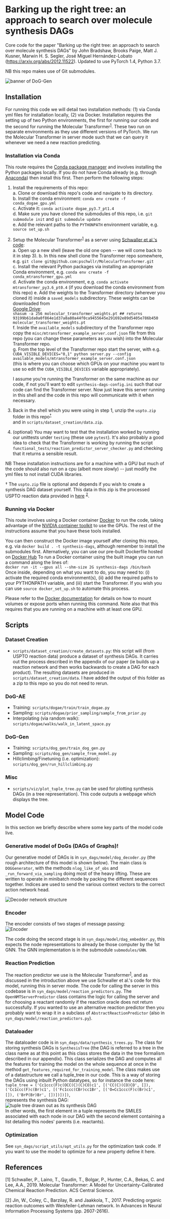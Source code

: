 # Barking up the right tree: an approach to search over molecule synthesis DAGs

Core code for the paper "Barking up the right tree: an approach to search over molecule synthesis DAGs"
 by John Bradshaw, Brooks Paige, Matt J. Kusner, Marwin H. S. Segler, José Miguel Hernández-Lobato (https://arxiv.org/abs/2012.11522).
 Updated to use PyTorch 1.4, Python 3.7.
 
 NB this repo makes use of Git submodules.
 
![banner of DoG-Gen](imgs/banner.png) 

 ## Installation
For running this code we will detail two installation methods: (1) via Conda yml files for installation locally,
(2) via Docker. Installation requires the setting up of two Python environments, the first for running our code and the 
second for running the Molecular Transformer<sup>[1](#refMolTran)</sup>. These two run on separate environments as they use different
versions of PyTorch. We run the Molecular Transformer in server mode such that we can query it whenever we need a new
reaction predicting.

 
 ### Installation via Conda

This route requires the [Conda package manager](https://docs.conda.io/en/latest/) and involves installing the Python packages locally.
If you do not have Conda already (e.g. through [Anaconda](https://www.anaconda.com/products/individual)) then install this first.
Then perform the following steps:


1. Install the requirements of this repo:  
    a. Clone or download this repo's code and navigate to its directory.  
    b. Install the conda environment: `conda env create -f conda_dogae_gpu.yml`  
    c. Activate it: `conda activate dogae_py3.7_pt1.4`  
    d. Make sure you have cloned the submodules of this repo, i.e. `git submodule init` and `git submodule update`  
    e. Add the relevant paths to the `PYTHONPATH` environment variable, e.g. `source set_up.sh`  
2. Setup the Molecular Transformer<sup>[1](#refMolTran)</sup> as a server using [Schwaller et al.'s code](https://github.com/pschwllr/MolecularTransformer):  
    a. Open up a new shell (leave the old one open -- we will come back to it in step 3).
    b. In this new shell clone the Transformer repo somewhere, e.g. `git clone git@github.com:pschwllr/MolecularTransformer.git`  
    c. Install the relevant Python packages via installing an appropriate Conda environment, e.g. `conda env create -f conda_mtransformer_gpu.yml`   
    d. Activate the conda environment, e.g. `conda activate mtransformer_py3.6_pt0.4` (if you download the conda environment from this repo) 
    e. Add the weights to the Transformer directory (wherever you cloned it) inside a `saved_models` subdirectory. These weights
    can be downloaded from    
     [Google Drive](https://drive.google.com/file/d/1ogXzAg71BOs9SBrVt-umgcdc1_0ijUvU/view?usp=sharing):  
         ```shasum -a 256 molecular_transformer_weights.pt
        ## returns 93199b61da0a0f864e1d37a8a80a44f0ca9455645e291692e89d5405e786b450  molecular_transformer_weights.pt```  
     f. Inside the `available_models` subdirectory of the Transformer repo copy the `misc/mtransformer_example_server.conf.json` 
     file from this repo (you can change these parameters as you wish) into the Molecular Transformer repo.  
     g. From the top level of the Transformer repo start the server, with e.g. `CUDA_VISIBLE_DEVICES="0,1" python server.py --config available_models/mtransformer_example_server.conf.json`  
        (this is where you can choose which GPUs on your machine you want to use so edit the `CUDA_VISIBLE_DEVICES` variable appropriately).

    I assume you're running the Transformer on the same machine as our code, if not you'll want to edit 
    `synthesis-dags-config.ini` such that our code can find the Transformer server.
    Now just leave this server running in this shell and the code in this repo will communicate with it when necessary.   
3. Back in the shell which you were using in step 1, unzip the `uspto.zip` folder in this repo<sup>[†](#refDagger)</sup>  
and in `scripts/dataset_creation/data.zip`.
4. (optional) You may want to test that the installation worked by running our unittests under `testing` (these use `pytest`).
It's also probably a good idea to check that the Transformer is working by running the script `functional_tests/reaction_predictor_server_checker.py`
and checking that it returns a sensible result.

NB These installation instructions are for a machine with a GPU but much of the code should also run on a cpu (albeit more slowly) -- 
just modify the yml files to not install CUDA libraries.



 <a name="refDagger">†</a> The `uspto.zip` file is optional and depends if you wish to create a synthesis DAG dataset
  yourself. This data in this zip is the processed USPTO reaction data provided in
   [here](https://github.com/wengong-jin/nips17-rexgen) <sup>[2](#refWLReact)</sup>.
 
 ### Running via Docker
This route involves using a Docker container [Docker](https://www.docker.com/) to run the code, taking advantage of the 
[NVIDIA container toolkit](https://github.com/NVIDIA/nvidia-docker) to use the GPUs. 
The rest of the instructions assume that you have these tools installed.

You can then construct the Docker image yourself after cloning this repo, e.g. via `docker build . -t synthesis-dags`, 
although remember to install the submodules first. 
Alternatively, you can use our pre-built Dockerfile hosted on [Docker Hub](https://hub.docker.com/repository/docker/johnbradshaw/synthesis-dags) 
To run a Docker container using the built image you can run a command along the lines of:  
`docker run -it --gpus all --shm-size 2G synthesis-dags /bin/bash`   
Once inside, depending on what you want to do, you may need to: (i) activate the required conda environment(s), (ii) add the
 required paths to your PYTHONPATH variable, and (iii) start the Transformer. 
If you wish you can use `source docker_set_up.sh` to automate this process. 
 
Please refer to the [Docker documentation](https://docs.docker.com/engine/reference/commandline/cli/) for details on 
 how to mount volumes or expose ports when running this command. Note also that this requires that you are running on
 a machine with at least one GPU.
 
 ## Scripts
 
 ### Dataset Creation
 * `scripts/dataset_creation/create_datasets.py`: this script will (from USPTO reaction data) produce a dataset of synthesis
DAGs. It carries out the process described in the appendix of our paper (ie builds up a reaction network and then works
backwards to create a DAG for each product). The resulting datasets are produced in `scripts/dataset_creation/data`. 
I have added the output of this folder as a zip to this repo so you do not need to rerun.
 
 ### DoG-AE
 * Training: `scripts/dogae/train/train_dogae.py`
* Sampling: `scripts/dogae/prior_sampling/sample_from_prior.py`
* Interpolating (via random walk): `scripts/dogae/walks/walk_in_latent_space.py`
 
 ### DoG-Gen
 * Training: `scripts/dog_gen/train_dog_gen.py`
* Sampling: `scripts/dog_gen/sample_from_model.py`
* Hillclimbing/Finetuning (i.e. optimization): `scripts/dog_gen/run_hillclimbing.py`
 
 ### Misc
 * `scripts/viz/plot_tuple_tree.py` can be used for plotting synthesis DAGs (in a tree representation). This code 
outputs a webpage which displays the tree.
  
 
 ## Model Code
 
 In this section we briefly describe where some key parts of the model code live.
 

 ### Generative model of DoGs (DAGs of Graphs)!
 Our generative model of DAGs is in `syn_dags/model/dog_decoder.py` (the rough architecture of this model is shown below).
  The main class is `DOGGenerator`,  with the methods `nlog_like_of_obs` and `_run_forward_via_sampling` doing most of the heavy lifting. 
These are written to operate in minibatch mode by packing the different sequences together. 
Indices are used to send the various context vectors to the correct action network head. 
 
 ![Decoder network structure](imgs/decoder.png)
 
 ### Encoder
 The encoder consists of two stages of message passing:  
 ![Encoder](imgs/encoder.png)
 
 The code doing the second stage is in `syn_dags/model/dag_embedder.py`, this expects the node representations to already
 be those computer by the 1st GNN. The GNN implementation is in the submodule `submodules/GNN`. 
 
 ### Reaction Prediction
 The reaction predictor we use is the Molecular Transformer<sup>[1](#refMolTran)</sup>, and as discussed in the introduction above 
 we use Schwaller et al.'s code for this model, running this in server mode. The code for calling the server in this codebase is
 in `syn_dags/model/reaction_predictors.py`. The `OpenNMTServerPredictor` class contains the logic for calling the server and for choosing
 a reactant randomly if the reaction oracle does not return successfully. If you wanted to use an alternative reaction predictor then you
 probably want to wrap it in a subclass of `AbstractReactionPredictor` (also in `syn_dags/model/reaction_predictors.py`).
 
### Dataloader 
 
 The dataloader code is in `syn_dags/data/synthesis_trees.py`. The class for storing synthesis DAGs is `SynthesisTree`
(the DAG is referred to a tree in the class name as at this point as this class stores the data in the tree 
formalism described in our appendix). 
This class serializes the DAG and computes all the features for training the model on the whole sequence at once in the method
`get_features_required_for_training_model`. The class makes use of a datastructure we call a tuple_tree in our code.
This is a way of storing the DAGs using inbuilt Python datatypes, so for instance the code here:  
`tuple_tree = ('Cc1ccc(F)c(OCC(C)(C)CO)c1', [('CC(C)(CO)CO', []), ('Cc1ccc(F)c(Br)c1', [('Fc1ccc(CBr)cc1Br', [('O=Cc1ccc(F)c(Br)c1', []), ('BrP(Br)Br', [])])])])`,   
represents the synthesis DAG:   
 ![tuple tree drawn out as its synthesis DAG](imgs/example_tuple_tree.png)  
In other words, the first element in a tuple represents the SMILES associated with each node in our DAG 
with the second element containing a list detailing this nodes' parents (i.e. reactants).
 
### Optimization
See `syn_dags/script_utils/opt_utils.py` for the optimization task code. If you want to use the model to optimize
for a new property define it here.
 
 
 ## References
 <a name="refMolTran">[1]</a>
Schwaller, P., Laino, T., Gaudin, T., Bolgar, P., Hunter, C.A., Bekas, C. and Lee, A.A., 2019. 
 Molecular Transformer: A Model for Uncertainty-Calibrated Chemical Reaction Prediction.
  ACS Central Science.
  
<a name="refWLReact">[2]</a>
  Jin, W., Coley, C., Barzilay, R. and Jaakkola, T., 2017. Predicting organic reaction outcomes with Weisfeiler-Lehman network. In Advances in Neural Information Processing Systems (pp. 2607-2616).


 

